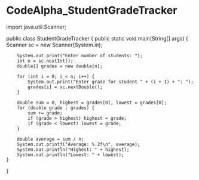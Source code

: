 # CodeAlpha_StudentGradeTracker
import java.util.Scanner;

public class StudentGradeTracker {
    public static void main(String[] args) {
        Scanner sc = new Scanner(System.in);

        System.out.print("Enter number of students: ");
        int n = sc.nextInt();
        double[] grades = new double[n];

        for (int i = 0; i < n; i++) {
            System.out.print("Enter grade for student " + (i + 1) + ": ");
            grades[i] = sc.nextDouble();
        }

        double sum = 0, highest = grades[0], lowest = grades[0];
        for (double grade : grades) {
            sum += grade;
            if (grade > highest) highest = grade;
            if (grade < lowest) lowest = grade;
        }

        double average = sum / n;
        System.out.printf("Average: %.2f\n", average);
        System.out.println("Highest: " + highest);
        System.out.println("Lowest: " + lowest);
    }
}
